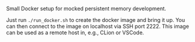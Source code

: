 Small Docker setup for mocked persistent memory development.

Just run `./run_docker.sh` to create the docker image and bring it up.
You can then connect to the image on localhost via SSH port 2222.
This image can be used as a remote host in, e.g., CLion or VSCode.
